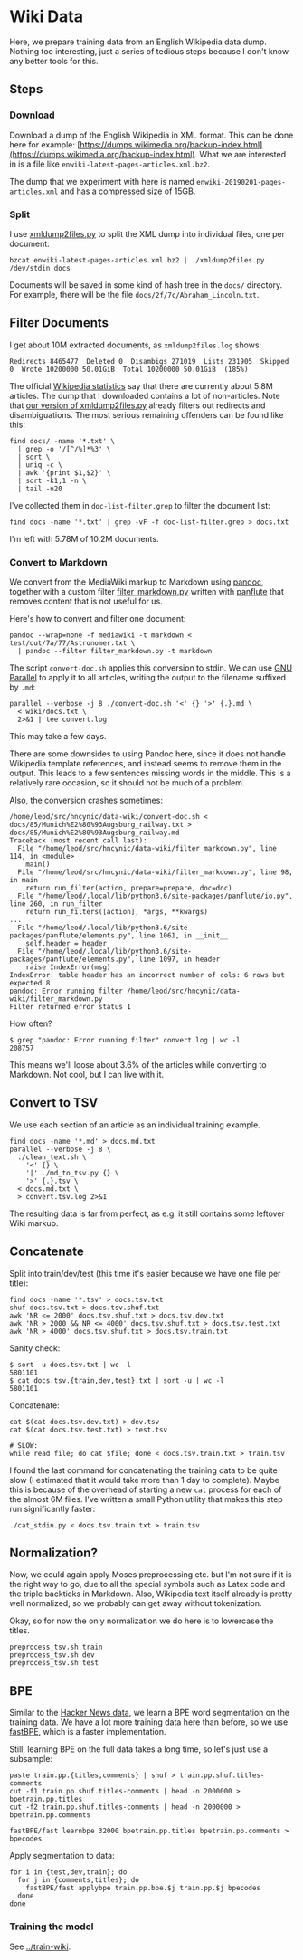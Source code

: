 # Wiki Data 
Here, we prepare training data from an English Wikipedia data dump.
Nothing too interesting, just a series of tedious steps because I don't know any better tools for this.

## Steps
### Download
Download a dump of the English Wikipedia in XML format.
This can be done here for example:
[https://dumps.wikimedia.org/backup-index.html](https://dumps.wikimedia.org/backup-index.html).
What we are interested in is a file like `enwiki-latest-pages-articles.xml.bz2`.

The dump that we experiment with here is named `enwiki-20190201-pages-articles.xml` and has a
compressed size of 15GB.

### Split
I use [xmldump2files.py](https://github.com/adamwulf/wikipedia2text/blob/master/xmldump2files.py) 
to split the XML dump into individual files, one per document:
```
bzcat enwiki-latest-pages-articles.xml.bz2 | ./xmldump2files.py /dev/stdin docs
```
Documents will be saved in some kind of hash tree in the `docs/` directory.
For example, there will be the file `docs/2f/7c/Abraham_Lincoln.txt`.

## Filter Documents
I get about 10M extracted documents, as `xmldump2files.log` shows:
```
Redirects 8465477  Deleted 0  Disambigs 271019  Lists 231905  Skipped 0  Wrote 10200000 50.01GiB  Total 10200000 50.01GiB  (185%)
```
The official
[Wikipedia statistics](https://en.wikipedia.org/wiki/Wikipedia:Size_of_Wikipedia#Annual_growth_rate_for_the_English_Wikipedia)
say that there are currently about 5.8M articles.
The dump that I downloaded contains a lot of non-articles.
Note that [our version of xmldump2files.py](xmldump2files.py) already filters out redirects and disambiguations.
The most serious remaining offenders can be found like this:
```
find docs/ -name '*.txt' \
  | grep -o '/[^/%]*%3' \
  | sort \
  | uniq -c \
  | awk '{print $1,$2}' \
  | sort -k1,1 -n \
  | tail -n20
```
I've collected them in `doc-list-filter.grep` to filter the document list:
```
find docs -name '*.txt' | grep -vF -f doc-list-filter.grep > docs.txt
```
I'm left with 5.78M of 10.2M documents.

### Convert to Markdown
We convert from the MediaWiki markup to Markdown using [pandoc](https://pandoc.org/),
together with a custom filter [filter_markdown.py](filter_markdown.py) written with
[panflute](http://scorreia.com/software/panflute/)
that removes content that is not useful for us.

Here's how to convert and filter one document:
```
pandoc --wrap=none -f mediawiki -t markdown < test/out/7a/77/Astronomer.txt \
  | pandoc --filter filter_markdown.py -t markdown
```
The script `convert-doc.sh` applies this conversion to stdin.
We can use [GNU Parallel](http://www.gnu.org/s/parallel) to apply it to all articles,
writing the output to the filename suffixed by `.md`:
```
parallel --verbose -j 8 ./convert-doc.sh '<' {} '>' {.}.md \
  < wiki/docs.txt \
  2>&1 | tee convert.log
```
This may take a few days.

There are some downsides to using Pandoc here, since it does not handle Wikipedia template
references, and instead seems to remove them in the output. This leads to a few sentences
missing words in the middle. This is a relatively rare occasion, so it should not be much
of a problem.

Also, the conversion crashes sometimes:
```
/home/leod/src/hncynic/data-wiki/convert-doc.sh < docs/85/Munich%E2%80%93Augsburg_railway.txt > docs/85/Munich%E2%80%93Augsburg_railway.md
Traceback (most recent call last):
  File "/home/leod/src/hncynic/data-wiki/filter_markdown.py", line 114, in <module>
    main()
  File "/home/leod/src/hncynic/data-wiki/filter_markdown.py", line 98, in main
    return run_filter(action, prepare=prepare, doc=doc)
  File "/home/leod/.local/lib/python3.6/site-packages/panflute/io.py", line 260, in run_filter
    return run_filters([action], *args, **kwargs)
...
  File "/home/leod/.local/lib/python3.6/site-packages/panflute/elements.py", line 1061, in __init__
    self.header = header
  File "/home/leod/.local/lib/python3.6/site-packages/panflute/elements.py", line 1097, in header
    raise IndexError(msg)
IndexError: table header has an incorrect number of cols: 6 rows but expected 8
pandoc: Error running filter /home/leod/src/hncynic/data-wiki/filter_markdown.py
Filter returned error status 1
```
How often?
```
$ grep "pandoc: Error running filter" convert.log | wc -l
208757
```
This means we'll loose about 3.6\% of the articles while converting to Markdown.
Not cool, but I can live with it.

## Convert to TSV
We use each section of an article as an individual training example.

```
find docs -name '*.md' > docs.md.txt
parallel --verbose -j 8 \
  ./clean_text.sh \
    '<' {} \
    '|' ./md_to_tsv.py {} \
    '>' {.}.tsv \
  < docs.md.txt \
  > convert.tsv.log 2>&1
```

The resulting data is far from perfect, as e.g. it still contains some leftover Wiki markup.

## Concatenate
Split into train/dev/test (this time it's easier because we have one file per title):
```
find docs -name '*.tsv' > docs.tsv.txt
shuf docs.tsv.txt > docs.tsv.shuf.txt
awk 'NR <= 2000' docs.tsv.shuf.txt > docs.tsv.dev.txt
awk 'NR > 2000 && NR <= 4000' docs.tsv.shuf.txt > docs.tsv.test.txt
awk 'NR > 4000' docs.tsv.shuf.txt > docs.tsv.train.txt
```
Sanity check:
```
$ sort -u docs.tsv.txt | wc -l
5801101
$ cat docs.tsv.{train,dev,test}.txt | sort -u | wc -l
5801101
```
Concatenate:
```
cat $(cat docs.tsv.dev.txt) > dev.tsv
cat $(cat docs.tsv.test.txt) > test.tsv

# SLOW:
while read file; do cat $file; done < docs.tsv.train.txt > train.tsv
```
I found the last command for concatenating the training data to be quite slow (I estimated
that it would take more than 1 day to complete). Maybe this is because of the overhead of
starting a new `cat` process for each of the almost 6M files. I've written a small Python
utility that makes this step run significantly faster:
```
./cat_stdin.py < docs.tsv.train.txt > train.tsv
```

## Normalization?
Now, we could again apply Moses preprocessing etc. but I'm not sure if it is the right way to go,
due to all the special symbols such as Latex code and the triple backticks in Markdown. Also,
Wikipedia text itself already is pretty well normalized, so we probably can get away without
tokenization.

Okay, so for now the only normalization we do here is to lowercase the titles.
```
preprocess_tsv.sh train
preprocess_tsv.sh dev
preprocess_tsv.sh test
```

## BPE
Similar to the [Hacker News data](../data), we learn a BPE word segmentation on the training data.
We have a lot more training data here than before, so we use [fastBPE](https://github.com/glample/fastBPE),
which is a faster implementation.

Still, learning BPE on the full data takes a long time, so let's just use a subsample:
```
paste train.pp.{titles,comments} | shuf > train.pp.shuf.titles-comments
cut -f1 train.pp.shuf.titles-comments | head -n 2000000 > bpetrain.pp.titles
cut -f2 train.pp.shuf.titles-comments | head -n 2000000 > bpetrain.pp.comments

fastBPE/fast learnbpe 32000 bpetrain.pp.titles bpetrain.pp.comments > bpecodes
```
Apply segmentation to data:
```
for i in {test,dev,train}; do
  for j in {comments,titles}; do
    fastBPE/fast applybpe train.pp.bpe.$j train.pp.$j bpecodes
  done
done
```

### Training the model
See [../train-wiki](../train-wiki).

